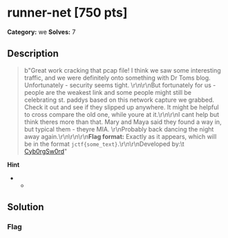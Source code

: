 # runner-net [750 pts]

**Category:** we
**Solves:** 7

## Description
>b"Great work cracking that pcap file! I think we saw some interesting traffic, and we were definitely onto something with Dr Toms blog. Unfortunately - security seems tight. \r\n\r\nBut fortunately for us - people are the weakest link and some people might still be celebrating st. paddys based on this network capture we grabbed. Check it out and see if they slipped up anywhere.  It might be helpful to cross compare the old one, while youre at it.\r\n\r\nI cant help but think theres more than that. Mary and Maya said they found a way in, but typical them - theyre MIA. \r\nProbably back dancing the night away again.\r\n\r\n\r\n**Flag format:** Exactly as it appears, which will be in the format `jctf{some_text}`.\r\n\r\nDeveloped by:\t [Cyb0rgSw0rd](https://github.com/AlfredSimpson)"

**Hint**
* -

## Solution

### Flag

